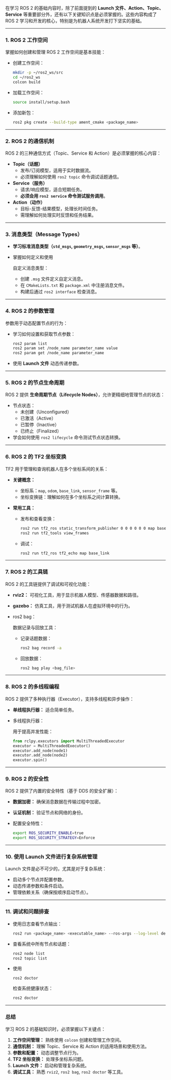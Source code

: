 在学习 ROS 2 的基础内容时，除了前面提到的 **Launch 文件、Action、Topic、Service** 等重要部分外，还有以下关键知识点是必须掌握的。这些内容构成了 ROS 2 学习和开发的核心，特别是为机器人系统开发打下坚实的基础。

------

### **1. ROS 2 工作空间**

掌握如何创建和管理 ROS 2 工作空间是基本技能：

- 创建工作空间：

  ```bash
  mkdir -p ~/ros2_ws/src
  cd ~/ros2_ws
  colcon build
  ```

- 加载工作空间：

  ```bash
  source install/setup.bash
  ```

- 添加新包：

  ```bash
  ros2 pkg create --build-type ament_cmake <package_name>
  ```

------

### **2. ROS 2 的通信机制**

ROS 2 的三种通信方式（Topic、Service 和 Action）是必须掌握的核心内容：

- **Topic（话题）**
  - 发布/订阅模型，适用于实时数据流。
  - 必须理解如何使用 `ros2 topic` 命令调试话题通信。
- **Service（服务）**
  - 请求/响应模型，适合短期任务。
  - **必须会用 `ros2 service` 命令测试服务调用**。
- **Action（动作）**
  - 目标-反馈-结果模型，处理长时间任务。
  - 需理解如何处理实时反馈和任务结果。

------

### **3. 消息类型（Message Types）**

- **学习标准消息类型（`std_msgs`, `geometry_msgs`, `sensor_msgs` 等）**。

- 掌握如何定义和使用 

  自定义消息类型：

  - 创建 `.msg` 文件定义自定义消息。
  - 在 `CMakeLists.txt` 和 `package.xml` 中注册消息文件。
  - 构建后通过 `ros2 interface` 检查消息。

------

### **4. ROS 2 的参数管理**

参数用于动态配置节点的行为：

- 学习如何设置和获取节点参数：

  ```bash
  ros2 param list
  ros2 param set /node_name parameter_name value
  ros2 param get /node_name parameter_name
  ```

- 使用 **Launch 文件** 动态传递参数。

------

### **5. ROS 2 的节点生命周期**

ROS 2 提供 **生命周期节点（Lifecycle Nodes）**，允许更精细地管理节点的状态：

- 节点状态：
  - 未创建（Unconfigured）
  - 已激活（Active）
  - 已暂停（Inactive）
  - 已终止（Finalized）
- 学会如何使用 `ros2 lifecycle` 命令测试节点状态转换。

------

### **6. ROS 2 的 TF2 坐标变换**

TF2 用于管理和查询机器人在多个坐标系间的关系：

- **关键概念：**

  - 坐标系：`map`, `odom`, `base_link`, `sensor_frame` 等。
  - 坐标变换链：理解如何在多个坐标系之间计算转换。

- **常用工具：**

  - 发布和查看变换：

    ```bash
    ros2 run tf2_ros static_transform_publisher 0 0 0 0 0 0 map base_link
    ros2 run tf2_tools view_frames
    ```

  - 调试：

    ```bash
    ros2 run tf2_ros tf2_echo map base_link
    ```

------

### **7. ROS 2 的工具链**

ROS 2 的工具链提供了调试和可视化功能：

- **rviz2：** 可视化工具，用于显示机器人模型、传感器数据和路径。

- **gazebo：** 仿真工具，用于测试机器人在虚拟环境中的行为。

- ros2 bag：

   数据记录与回放工具：

  - 记录话题数据：

    ```bash
    ros2 bag record -a
    ```

  - 回放数据：

    ```bash
    ros2 bag play <bag_file>
    ```

------

### **8. ROS 2 的多线程编程**

ROS 2 提供了多种执行器（Executor），支持多线程和异步操作：

- **单线程执行器：** 适合简单任务。

- 多线程执行器：

   用于提高并发性能：

  ```python
  from rclpy.executors import MultiThreadedExecutor
  executor = MultiThreadedExecutor()
  executor.add_node(node1)
  executor.add_node(node2)
  executor.spin()
  ```

------

### **9. ROS 2 的安全性**

ROS 2 提供了内置的安全特性（基于 DDS 的安全扩展）：

- **数据加密：** 确保消息数据在传输过程中加密。

- **认证机制：** 验证节点和网络的身份。

- 配置安全特性：

  ```bash
  export ROS_SECURITY_ENABLE=true
  export ROS_SECURITY_STRATEGY=Enforce
  ```

------

### **10. 使用 Launch 文件进行复杂系统管理**

Launch 文件是必不可少的，尤其是对于复杂系统：

- 启动多个节点并配置参数。
- 动态传递参数和条件启动。
- 管理依赖关系（确保按顺序启动节点）。

------

### **11. 调试和问题排查**

- 使用日志查看节点输出：

  ```bash
  ros2 run <package_name> <executable_name> --ros-args --log-level debug
  ```

- 查看系统中所有节点和话题：

  ```bash
  ros2 node list
  ros2 topic list
  ```

- 使用 

  ```
  ros2 doctor
  ```

   检查系统健康状态：

  ```bash
  ros2 doctor
  ```

------

### **总结**

学习 ROS 2 的基础知识时，必须掌握以下关键点：

1. **工作空间管理：** 熟练使用 `colcon` 创建和管理工作空间。
2. **通信机制：** 理解 Topic、Service 和 Action 的适用场景和使用方法。
3. **参数和配置：** 动态调整节点行为。
4. **TF2 坐标变换：** 处理多坐标系问题。
5. **Launch 文件：** 启动和管理复杂系统。
6. **调试工具：** 熟悉 `rviz2`, `ros2 bag`, `ros2 doctor` 等工具。

